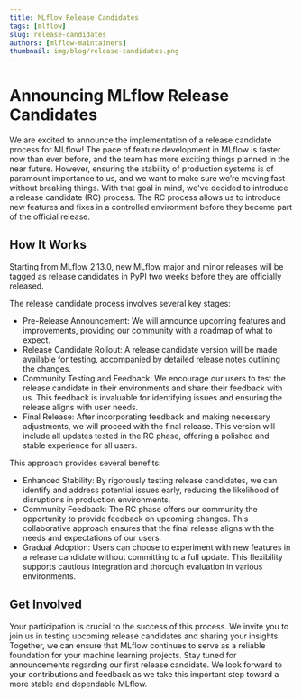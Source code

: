 ```yaml
---
title: MLflow Release Candidates
tags: [mlflow]
slug: release-candidates
authors: [mlflow-maintainers]
thumbnail: img/blog/release-candidates.png
---
```


# Announcing MLflow Release Candidates

We are excited to announce the implementation of a release candidate process for MLflow!
The pace of feature development in MLflow is faster now than ever before, and the team has more exciting things planned in the near future. However, ensuring the stability of production systems is of paramount importance to us, and we want to make sure we’re moving fast without breaking things. With that goal in mind, we've decided to introduce a release candidate (RC) process. The RC process allows us to introduce new features and fixes in a controlled environment before they become part of the official release.

## How It Works

Starting from MLflow 2.13.0, new MLflow major and minor releases will be tagged as release candidates in PyPI two weeks before they are officially released.

The release candidate process involves several key stages:

- Pre-Release Announcement: We will announce upcoming features and improvements, providing our community with a roadmap of what to expect.
- Release Candidate Rollout: A release candidate version will be made available for testing, accompanied by detailed release notes outlining the changes.
- Community Testing and Feedback: We encourage our users to test the release candidate in their environments and share their feedback with us. This feedback is invaluable for identifying issues and ensuring the release aligns with user needs.
- Final Release: After incorporating feedback and making necessary adjustments, we will proceed with the final release. This version will include all updates tested in the RC phase, offering a polished and stable experience for all users.

This approach provides several benefits:

- Enhanced Stability: By rigorously testing release candidates, we can identify and address potential issues early, reducing the likelihood of disruptions in production environments.
- Community Feedback: The RC phase offers our community the opportunity to provide feedback on upcoming changes. This collaborative approach ensures that the final release aligns with the needs and expectations of our users.
- Gradual Adoption: Users can choose to experiment with new features in a release candidate without committing to a full update. This flexibility supports cautious integration and thorough evaluation in various environments.

## Get Involved

Your participation is crucial to the success of this process. We invite you to join us in testing upcoming release candidates and sharing your insights. Together, we can ensure that MLflow continues to serve as a reliable foundation for your machine learning projects.
Stay tuned for announcements regarding our first release candidate. We look forward to your contributions and feedback as we take this important step toward a more stable and dependable MLflow.
